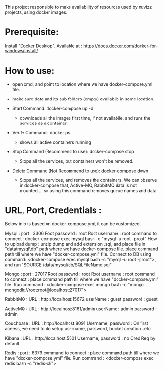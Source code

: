 This project responsible to make availability of resources used by nuvizz projects, using docker images.

Prerequisite:
=================
Install "Docker Desktop".
Available at : https://docs.docker.com/docker-for-windows/install/

How to use:
=================
- open cmd, and point to location where we have docker-compose.yml file.
- make sure data and its sub folders (empty) availabile in same location.

- Start Command: 
	docker-compose up -d
	* downloads all the images first time, if not availabile, and runs the services as a container.

- Verify Command :
	docker ps
	* shows all active containers running 

- Stop Command (Recommend to use):
	docker-compose stop
	* Stops all the services, but containers won't be removed. 

- Delete Command (Not Recommend to use):
	docker-compose down
	* Stops all the services, and removes the containers. We can observe in docker-compose that, Active-MQ, RabbitMQ data
	is not mounted.... so using this command removes queue names and data


URL, Port, Credentials :
=========================
Below info is based on docker-compose.yml, it can be customized.

Mysql : 
	port 					: 3306
	Root passowrd 			: root
	Root username 			: root
	command to connect  	: docker-compose exec mysql bash -c "mysql -u root -proot"
	How to upload dump  	: unzip dump and add extension .sql, and place file in "data\mysql\db" path where we have docker-compose file. place command path till where we have "docker-compose.yml" file. Connect to DB using command: <docker-compose exec mysql bash -c "mysql -u root -proot">, and run "SOURCE /data/mysql/db/SQLFileName.sql"

Mongo :
	port 					: 27017
	Root passowrd 			: root
	Root username 			: root
	command to connect  	: place command path till where we have "docker-compose.yml" file. Run command : <docker-compose exec mongo bash -c "mongo mongodb://root:root@localhost:27017">

RabbitMQ :
	URL 					: http://localhost:15672
	userName 				: guest
	password				: guest
	
ActiveMQ :
	URL 					: http://localhost:8161/admin
	userName 				: admin
	password				: admin
	
Couchbase :
	URL 					: http://localhost:8091
	Username, password 		: On first aceess, we need to do setup username, password, bucket creation ..etc

Kibana :
	URL 					: http://localhost:5601
	Username, password 		: no Cred Req by default
	
Redis :
	port 					: 6379
	command to connect  	: place command path till where we have "docker-compose.yml" file. Run command : <docker-compose exec redis bash -c "redis-cli">
	
	
